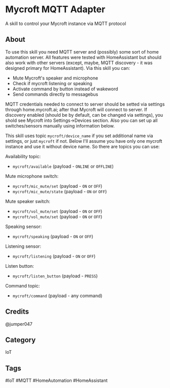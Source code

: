 # Mycroft MQTT Adapter
A skill to control your Mycroft instance via MQTT protocol

## About 

To use this skill you need MQTT server and (possibly) some sort of home automation server. All features were tested with HomeAssistant but should also work with other servers (except, maybe, MQTT discovery - it was designed primary for HomeAssistant). Via this skill you can:

- Mute Mycroft's speaker and microphone
- Check if mycroft listening or speaking
- Activate command by button instead of wakeword
- Send commands directly to messagebus

MQTT credentials needed to connect to server should be setted via settings through home.mycroft.ai; after that Mycroft will connect to server. If discovery enabled (should be by default, can be changed via settings), you shold see Mycroft into Settings->Devices section. Also you can set up all switches/sensors manually using information below.

This skill uses topic `mycroft/device_name` if you set additional name via settings, or just `mycroft` if not. Below I'll assume you have only one mycroft instance and use it without device name. So there are topics you can use:

Availability topic:

- `mycroft/available` (payload - `ONLINE` or `OFFLINE`)

Mute microphone switch:

- `mycroft/mic_mute/set` (payload - `ON` or `OFF`)
- `mycroft/mic_mute/state` (payload - `ON` or `OFF`)

Mute speaker switch:

- `mycroft/vol_mute/set` (payload - `ON` or `OFF`)
- `mycroft/vol_mute/set` (payload - `ON` or `OFF`)

Speaking sensor:
- `mycroft/speaking` (payload - `ON` or `OFF`)

Listening sensor:
- `mycroft/listening` (payload - `ON` or `OFF`)

Listen button:
- `mycroft/listen_button` (payload - `PRESS`)

Command topic:
- `mycroft/command` (payload - any command)


 
## Credits 
@jumper047

## Category
IoT

## Tags
#IoT
#MQTT
#HomeAutomation
#HomeAssistant
